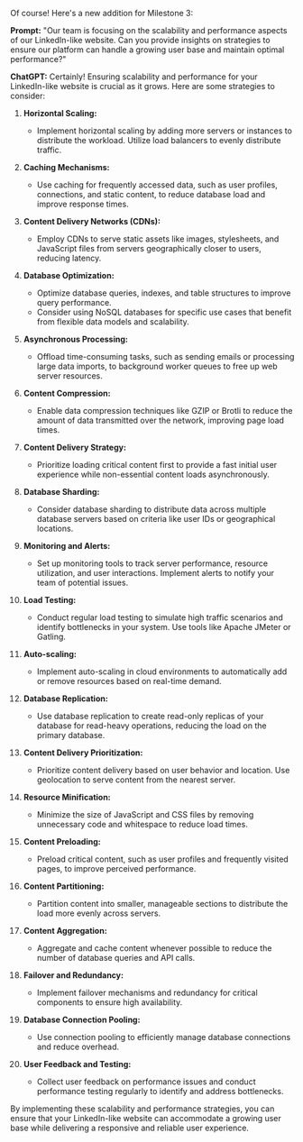 Of course! Here's a new addition for Milestone 3:

**Prompt:**
"Our team is focusing on the scalability and performance aspects of our LinkedIn-like website. Can you provide insights on strategies to ensure our platform can handle a growing user base and maintain optimal performance?"

**ChatGPT:**
Certainly! Ensuring scalability and performance for your LinkedIn-like website is crucial as it grows. Here are some strategies to consider:

1. **Horizontal Scaling:**
   - Implement horizontal scaling by adding more servers or instances to distribute the workload. Utilize load balancers to evenly distribute traffic.

2. **Caching Mechanisms:**
   - Use caching for frequently accessed data, such as user profiles, connections, and static content, to reduce database load and improve response times.

3. **Content Delivery Networks (CDNs):**
   - Employ CDNs to serve static assets like images, stylesheets, and JavaScript files from servers geographically closer to users, reducing latency.

4. **Database Optimization:**
   - Optimize database queries, indexes, and table structures to improve query performance.
   - Consider using NoSQL databases for specific use cases that benefit from flexible data models and scalability.

5. **Asynchronous Processing:**
   - Offload time-consuming tasks, such as sending emails or processing large data imports, to background worker queues to free up web server resources.

6. **Content Compression:**
   - Enable data compression techniques like GZIP or Brotli to reduce the amount of data transmitted over the network, improving page load times.

7. **Content Delivery Strategy:**
   - Prioritize loading critical content first to provide a fast initial user experience while non-essential content loads asynchronously.

8. **Database Sharding:**
   - Consider database sharding to distribute data across multiple database servers based on criteria like user IDs or geographical locations.

9. **Monitoring and Alerts:**
   - Set up monitoring tools to track server performance, resource utilization, and user interactions. Implement alerts to notify your team of potential issues.

10. **Load Testing:**
    - Conduct regular load testing to simulate high traffic scenarios and identify bottlenecks in your system. Use tools like Apache JMeter or Gatling.

11. **Auto-scaling:**
    - Implement auto-scaling in cloud environments to automatically add or remove resources based on real-time demand.

12. **Database Replication:**
    - Use database replication to create read-only replicas of your database for read-heavy operations, reducing the load on the primary database.

13. **Content Delivery Prioritization:**
    - Prioritize content delivery based on user behavior and location. Use geolocation to serve content from the nearest server.

14. **Resource Minification:**
    - Minimize the size of JavaScript and CSS files by removing unnecessary code and whitespace to reduce load times.

15. **Content Preloading:**
    - Preload critical content, such as user profiles and frequently visited pages, to improve perceived performance.

16. **Content Partitioning:**
    - Partition content into smaller, manageable sections to distribute the load more evenly across servers.

17. **Content Aggregation:**
    - Aggregate and cache content whenever possible to reduce the number of database queries and API calls.

18. **Failover and Redundancy:**
    - Implement failover mechanisms and redundancy for critical components to ensure high availability.

19. **Database Connection Pooling:**
    - Use connection pooling to efficiently manage database connections and reduce overhead.

20. **User Feedback and Testing:**
    - Collect user feedback on performance issues and conduct performance testing regularly to identify and address bottlenecks.

By implementing these scalability and performance strategies, you can ensure that your LinkedIn-like website can accommodate a growing user base while delivering a responsive and reliable user experience.

